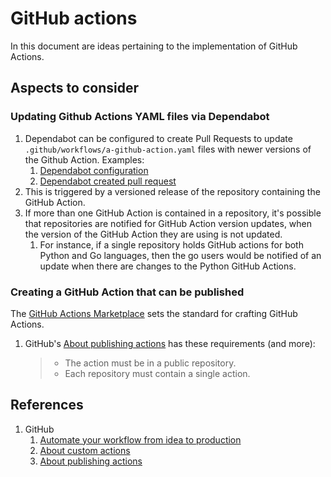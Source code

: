 # GitHub actions

In this document are ideas pertaining to the implementation of GitHub Actions.

## Aspects to consider

### Updating Github Actions YAML files via Dependabot

1. Dependabot can be configured to create Pull Requests to update `.github/workflows/a-github-action.yaml` files
   with newer versions of the Github Action. Examples:
   1. [Dependabot configuration](https://github.com/senzing-garage/template-repository/blob/main/.github/dependabot.yml)
   1. [Dependabot created pull request](https://github.com/senzing-garage/template-repository/pull/37/files)
1. This is triggered by a versioned release of the repository containing the GitHub Action.
1. If more than one GitHub Action is contained in a repository, it's possible that repositories are notified for
   GitHub Action version updates, when the version of the GitHub Action they are using is not updated.
   1. For instance, if a single repository holds GitHub actions for both Python and Go languages,
      then the go users would be notified of an update when there are changes to the Python GitHub Actions.

### Creating a GitHub Action that can be published

The
[GitHub Actions Marketplace](https://github.com/marketplace?type=actions)
sets the standard for crafting GitHub Actions.

1. GitHub's [About publishing actions](https://docs.github.com/en/actions/creating-actions/publishing-actions-in-github-marketplace#about-publishing-actions) has these requirements (and more):

   > - The action must be in a public repository.
   > - Each repository must contain a single action.

## References

1. GitHub
   1. [Automate your workflow from idea to production](https://github.com/features/actions)
   1. [About custom actions](https://docs.github.com/en/actions/creating-actions/about-custom-actions)
   1. [About publishing actions](https://docs.github.com/en/actions/creating-actions/publishing-actions-in-github-marketplace#about-publishing-actions)
